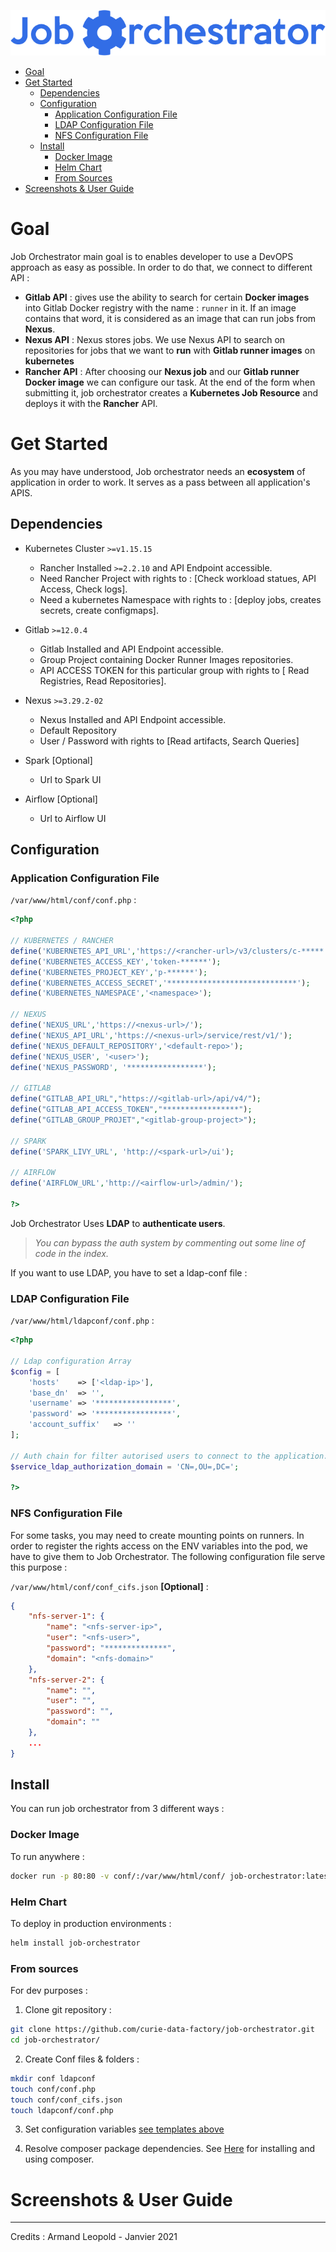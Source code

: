 ![logo](img/logo.png)

* [Goal](#goal)
* [Get Started](#get-started)
	* [Dependencies](#dependencies)
	* [Configuration](#configuration)
		* [Application Configuration File](#application-configuration-file)
		* [LDAP Configuration File](#ldap-configuration-file)
		* [NFS Configuration File](#nfs-configuration-file)
	* [Install](#install)
		* [Docker Image](#docker-image)
		* [Helm Chart](#helm-chart)
		* [From Sources](#from-sources)
* [Screenshots & User Guide](#screenshots-user-guide)

# Goal

Job Orchestrator main goal is to enables developer to use a DevOPS approach as easy as possible. In order to do that, we connect to different API : 

- **Gitlab API** : gives use the ability to search for certain **Docker  images** into Gitlab Docker registry with the name : `runner` in it. If an image contains that word, it is considered as an image that can run jobs from **Nexus**.
- **Nexus API** : Nexus stores jobs. We use Nexus API to search on repositories for jobs that we want to **run** with **Gitlab runner images** on **kubernetes**
- **Rancher API** : After choosing our **Nexus job** and our **Gitlab runner Docker image** we can configure our task. At the end of the form when submitting it, job orchestrator creates a **Kubernetes Job Resource** and deploys it with the **Rancher** API.

# Get Started

As you may have understood, Job orchestrator needs an **ecosystem** of application in order to work. It serves as a pass between all application's APIS.

## Dependencies

- Kubernetes Cluster `>=v1.15.15`

	- Rancher Installed `>=2.2.10` and API Endpoint accessible.
	- Need Rancher Project with rights to : [Check workload statues, API Access, Check logs].
	- Need a kubernetes Namespace with rights to : [deploy jobs, creates secrets, create configmaps].

- Gitlab `>=12.0.4`

	- Gitlab Installed and API Endpoint accessible.
	- Group Project containing Docker Runner Images repositories.
	- API ACCESS TOKEN for this particular group with rights to [ Read Registries, Read Repositories].

- Nexus `>=3.29.2-02`

	- Nexus Installed and API Endpoint accessible.
	- Default Repository
	- User / Password with rights to [Read artifacts, Search Queries]

- Spark [Optional]

	- Url to Spark UI

- Airflow [Optional]

	- Url to Airflow UI

## Configuration

### Application Configuration File

`/var/www/html/conf/conf.php` : 

```php
<?php 

// KUBERNETES / RANCHER
define('KUBERNETES_API_URL','https://<rancher-url>/v3/clusters/c-*****');
define('KUBERNETES_ACCESS_KEY','token-******');
define('KUBERNETES_PROJECT_KEY','p-******');
define('KUBERNETES_ACCESS_SECRET','*****************************');
define('KUBERNETES_NAMESPACE','<namespace>');

// NEXUS
define('NEXUS_URL','https://<nexus-url>/');
define('NEXUS_API_URL','https://<nexus-url>/service/rest/v1/');
define('NEXUS_DEFAULT_REPOSITORY','<default-repo>');
define('NEXUS_USER', '<user>');
define('NEXUS_PASSWORD', '*****************');

// GITLAB
define("GITLAB_API_URL","https://<gitlab-url>/api/v4/");
define("GITLAB_API_ACCESS_TOKEN","*****************");
define("GITLAB_GROUP_PROJET","<gitlab-group-project>");

// SPARK
define('SPARK_LIVY_URL', 'http://<spark-url>/ui');

// AIRFLOW
define('AIRFLOW_URL','http://<airflow-url>/admin/');

?>
```

Job Orchestrator Uses **LDAP** to **authenticate users**. 

> *You can bypass the auth system by commenting out some line of code in the index.*

 If you want to use LDAP, you have to set a ldap-conf file : 

### LDAP Configuration File

`/var/www/html/ldapconf/conf.php` :
```php
<?php 

// Ldap configuration Array
$config = [  
	'hosts'    => ['<ldap-ip>'],
	'base_dn'  => '',
	'username' => '*****************',
	'password' => '*****************',
	'account_suffix'   => ''
];

// Auth chain for filter autorised users to connect to the application.
$service_ldap_authorization_domain = 'CN=,OU=,DC=';

?>
```

### NFS Configuration File

For some tasks, you may need to create mounting points on runners. In order to register the rights access on the ENV variables into the pod, we have to give them to Job Orchestrator. The following configuration file serve this purpose : 

`/var/www/html/conf/conf_cifs.json` **[Optional]** :
```json
{
	"nfs-server-1": {
		"name": "<nfs-server-ip>",
		"user": "<nfs-user>",
		"password": "**************",
		"domain": "<nfs-domain>"
	},
	"nfs-server-2": {
		"name": "",
		"user": "",
		"password": "",
		"domain": ""
	},
	...
}
```

## Install

You can run job orchestrator from 3 different ways : 

### Docker Image 

To run anywhere : 

```bash
docker run -p 80:80 -v conf/:/var/www/html/conf/ job-orchestrator:latest
```

### Helm Chart

To deploy in production environments :

```bash
helm install job-orchestrator
```

### From sources

For dev purposes : 

1. Clone git repository :
```bash
git clone https://github.com/curie-data-factory/job-orchestrator.git
cd job-orchestrator/
```
2. Create Conf files & folders :
```bash
mkdir conf ldapconf
touch conf/conf.php
touch conf/conf_cifs.json
touch ldapconf/conf.php
```
3. Set configuration variables [see templates above](#configuration)

4. Resolve composer package dependencies. See [Here](https://getcomposer.org/doc/00-intro.md) for installing and using composer.

# Screenshots & User Guide

____
Credits : Armand Leopold - Janvier 2021